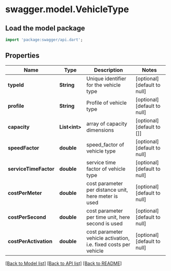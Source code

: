 # swagger.model.VehicleType

## Load the model package
```dart
import 'package:swagger/api.dart';
```

## Properties
Name | Type | Description | Notes
------------ | ------------- | ------------- | -------------
**typeId** | **String** | Unique identifier for the vehicle type | [optional] [default to null]
**profile** | **String** | Profile of vehicle type | [optional] [default to null]
**capacity** | **List&lt;int&gt;** | array of capacity dimensions | [optional] [default to []]
**speedFactor** | **double** | speed_factor of vehicle type | [optional] [default to null]
**serviceTimeFactor** | **double** | service time factor of vehicle type | [optional] [default to null]
**costPerMeter** | **double** | cost parameter per distance unit, here meter is used | [optional] [default to null]
**costPerSecond** | **double** | cost parameter per time unit, here second is used | [optional] [default to null]
**costPerActivation** | **double** | cost parameter vehicle activation, i.e. fixed costs per vehicle | [optional] [default to null]

[[Back to Model list]](../README.md#documentation-for-models) [[Back to API list]](../README.md#documentation-for-api-endpoints) [[Back to README]](../README.md)


